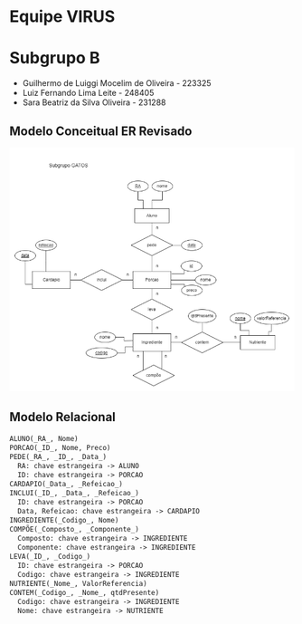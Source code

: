 # Equipe VIRUS

# Subgrupo B
* Guilhermo de Luiggi Mocelim de Oliveira - 223325
* Luiz Fernando Lima Leite - 248405
* Sara Beatriz da Silva Oliveira - 231288

## Modelo Conceitual ER Revisado
<img src="images/Diagrama ER lab03.png" width="700px" height="auto">


## Modelo Relacional
~~~
ALUNO(_RA_, Nome)
PORCAO(_ID_, Nome, Preco)
PEDE(_RA_, _ID_, _Data_)
  RA: chave estrangeira -> ALUNO
  ID: chave estrangeira -> PORCAO
CARDAPIO(_Data_, _Refeicao_)
INCLUI(_ID_, _Data_, _Refeicao_)
  ID: chave estrangeira -> PORCAO
  Data, Refeicao: chave estrangeira -> CARDAPIO
INGREDIENTE(_Codigo_, Nome)
COMPÕE(_Composto_, _Componente_)
  Composto: chave estrangeira -> INGREDIENTE
  Componente: chave estrangeira -> INGREDIENTE
LEVA(_ID_, _Codigo_)
  ID: chave estrangeira -> PORCAO
  Codigo: chave estrangeira -> INGREDIENTE
NUTRIENTE(_Nome_, ValorReferencia)
CONTEM(_Codigo_, _Nome_, qtdPresente)
  Codigo: chave estrangeira -> INGREDIENTE
  Nome: chave estrangeira -> NUTRIENTE
~~~